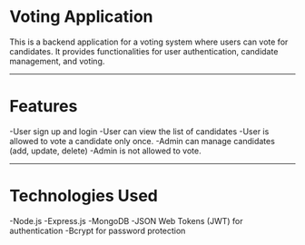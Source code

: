 # Voting Application
This is a backend application for a voting system where users can vote for candidates. It provides functionalities for user authentication, candidate management, and voting.

---

# Features
-User sign up and login
-User can view the list of candidates
-User is allowed to vote a candidate only once.
-Admin can manage candidates (add, update, delete)
-Admin is not allowed to vote.

---

# Technologies Used
-Node.js
-Express.js
-MongoDB
-JSON Web Tokens (JWT) for authentication
-Bcrypt for password protection
